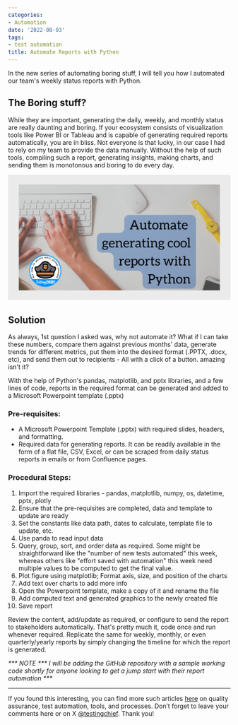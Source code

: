 ```yaml
---
categories:
- Automation
date: '2022-08-03'
tags:
- test automation
title: Automate Reports with Python
---
```


In the new series of automating boring stuff, I will tell you how I automated
our team's weekly status reports with Python.

## The Boring stuff?

While they are important, generating the daily, weekly, and monthly status are
really daunting and boring. If your ecosystem consists of visualization tools
like Power BI or Tableau and is capable of generating required reports
automatically, you are in bliss. Not everyone is that lucky, in our case I had
to rely on my team to provide the data manually. Without the help of such
tools, compiling such a report, generating insights, making charts, and
sending them is monotonous and boring to do every day.

![](/assets/img/posts/automate_reports_python-1024x576.png)

## Solution

As always, 1st question I asked was, why not automate it? What if I can take
these numbers, compare them against previous months' data, generate trends for
different metrics, put them into the desired format (.PPTX, .docx, etc), and
send them out to recipients - All with a click of a button. amazing isn't it?

With the help of Python's pandas, matplotlib, and pptx libraries, and a few
lines of code, reports in the required format can be generated and added to a
Microsoft Powerpoint template (.pptx)

### Pre-requisites:

  * A Microsoft Powerpoint Template (.pptx) with required slides, headers, and formatting. 
  * Required data for generating reports. It can be readily available in the form of a flat file, CSV, Excel, or can be scraped from daily status reports in emails or from Confluence pages. 

### Procedural Steps:

  1. Import the required libraries - pandas, matplotlib, numpy, os, datetime, pptx, plotly
  2. Ensure that the pre-requisites are completed, data and template to update are ready
  3. Set the constants like data path, dates to calculate, template file to update, etc.
  4. Use panda to read input data
  5. Query, group, sort, and order data as required. Some might be straightforward like the "number of new tests automated" this week, whereas others like "effort saved with automation" this week need multiple values to be computed to get the final value. 
  6. Plot figure using matplotlib; Format axis, size, and position of the charts
  7. Add text over charts to add more info
  8. Open the Powerpoint template, make a copy of it and rename the file
  9. Add computed text and generated graphics to the newly created file
  10. Save report

Review the content, add/update as required, or configure to send the report to
stakeholders automatically. That's pretty much it, code once and run whenever
required. Replicate the same for weekly, monthly, or even quarterly/yearly
reports by simply changing the timeline for which the report is generated.

_*** NOTE *** I will be adding the GitHub repository with a sample working
code shortly for anyone looking to get a jump start with their report
automation ***_

* * *

If you found this interesting, you can find more such articles
[here](https://skthetester.github.io/) on quality assurance, test automation,
tools, and processes. Don’t forget to leave your comments here or on X
[@testingchief](https://x.com/testingchief). Thank you!